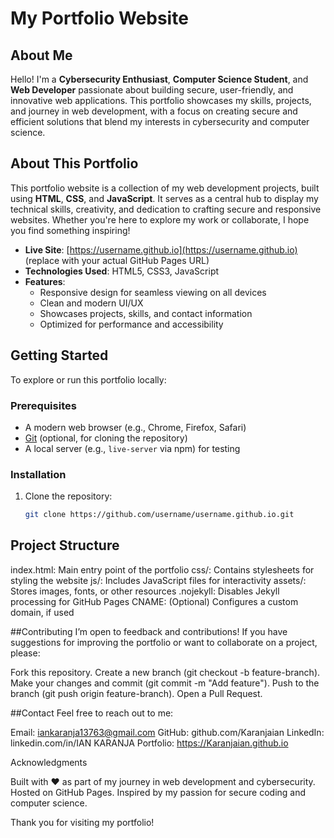 # My Portfolio Website

## About Me
Hello! I'm a **Cybersecurity Enthusiast**, **Computer Science Student**, and **Web Developer** passionate about building secure, user-friendly, and innovative web applications. This portfolio showcases my skills, projects, and journey in web development, with a focus on creating secure and efficient solutions that blend my interests in cybersecurity and computer science.

## About This Portfolio
This portfolio website is a collection of my web development projects, built using **HTML**, **CSS**, and **JavaScript**. It serves as a central hub to display my technical skills, creativity, and dedication to crafting secure and responsive websites. Whether you're here to explore my work or collaborate, I hope you find something inspiring!

- **Live Site**: [https://username.github.io](https://username.github.io) (replace with your actual GitHub Pages URL)
- **Technologies Used**: HTML5, CSS3, JavaScript
- **Features**:
  - Responsive design for seamless viewing on all devices
  - Clean and modern UI/UX
  - Showcases projects, skills, and contact information
  - Optimized for performance and accessibility

## Getting Started
To explore or run this portfolio locally:

### Prerequisites
- A modern web browser (e.g., Chrome, Firefox, Safari)
- [Git](https://git-scm.com/downloads) (optional, for cloning the repository)
- A local server (e.g., `live-server` via npm) for testing

### Installation
1. Clone the repository:
   ```bash
   git clone https://github.com/username/username.github.io.git
  ## Project Structure

index.html: Main entry point of the portfolio
css/: Contains stylesheets for styling the website
js/: Includes JavaScript files for interactivity
assets/: Stores images, fonts, or other resources
.nojekyll: Disables Jekyll processing for GitHub Pages
CNAME: (Optional) Configures a custom domain, if used

##Contributing
I’m open to feedback and contributions! If you have suggestions for improving the portfolio or want to collaborate on a project, please:

Fork this repository.
Create a new branch (git checkout -b feature-branch).
Make your changes and commit (git commit -m "Add feature").
Push to the branch (git push origin feature-branch).
Open a Pull Request.

##Contact
Feel free to reach out to me:

Email: iankaranja13763@gmail.com
GitHub: github.com/Karanjaian
LinkedIn: linkedin.com/in/IAN KARANJA
Portfolio: https://Karanjaian.github.io

Acknowledgments

Built with ❤️ as part of my journey in web development and cybersecurity.
Hosted on GitHub Pages.
Inspired by my passion for secure coding and computer science.

Thank you for visiting my portfolio! 
